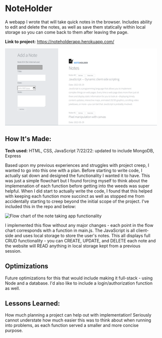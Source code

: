 # NoteHolder
A webapp I wrote that will take quick notes in the browser. Includes ability to edit and delete the notes, as well as save them statically within local storage so you can come back to them after leaving the page.

**Link to project:** https://noteholderapp.herokuapp.com/

![alt tag](/planning/screenshot_website.png)

## How It's Made:

**Tech used:** HTML, CSS, JavaScript
7/22/22: updated to include MongoDB, Express

Based upon my previous experiences and struggles with project creep, I wanted to go into this one with a plan. Before starting to write code, I actually sat down and designed the functionality I wanted it to have. This was just a simple flowchart but I found forcing myself to think about the implemenation of each function before getting into the weeds was super helpful. When I did start to actually write the code, I found that this helped with keeping each function more succinct as well as stopped me from accidentally starting to creep beyond the initial scope of the project. I've included this in the repo and below:

![Flow chart of the note taking app functionality](https://raw.githubusercontent.com/tpacun/notes_app/main/planning/Note_App.jpg)

I implemented this flow without any major changes - each point in the flow chart corresponds with a function in main.js. The JavaScript is all client-side and uses local storage to store the user's notes. This all displays full CRUD functionality - you can CREATE, UPDATE, and DELETE each note and the website will READ anything in local storage kept from a previous session.

## Optimizations

Future optimizations for this that would include making it full-stack - using Node and a database. I'd also like to include a login/authorization function as well.

## Lessons Learned:

How much planning a project can help out with implementation! Seriously cannot understate how much easier this was to think about when running into problems, as each function served a smaller and more concise purpose.